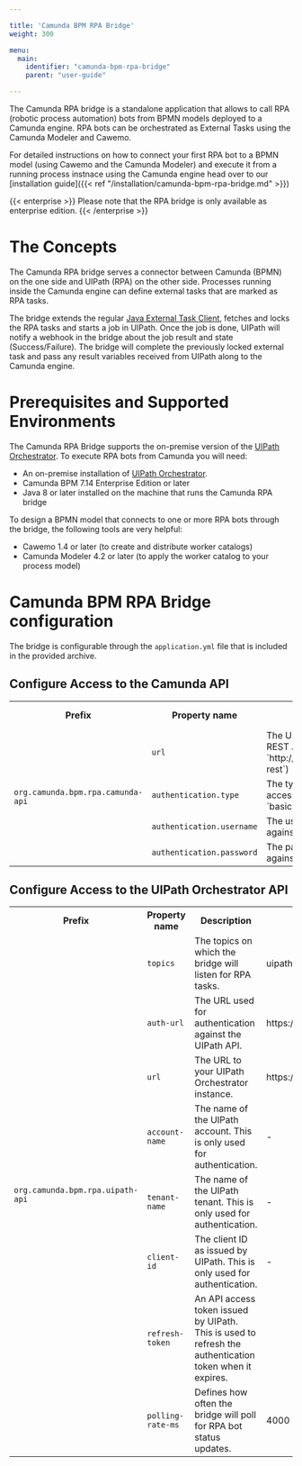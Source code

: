 ```yaml
---

title: 'Camunda BPM RPA Bridge'
weight: 300

menu:
  main:
    identifier: "camunda-bpm-rpa-bridge"
    parent: "user-guide"

---
```


The Camunda RPA bridge is a standalone application that allows to call RPA (robotic process automation) bots from BPMN models deployed to a Camunda engine. RPA bots can be orchestrated as External Tasks using the Camunda Modeler and Cawemo.

For detailed instructions on how to connect your first RPA bot to a BPMN model (using Cawemo and the Camunda Modeler) and execute it from a running process instnace using the Camunda engine head over to our [installation guide]({{< ref "/installation/camunda-bpm-rpa-bridge.md" >}})

{{< enterprise >}}
  Please note that the RPA bridge is only available as enterprise edition.
{{< /enterprise >}}

# The Concepts

The Camunda RPA bridge serves a connector between Camunda (BPMN) on the one side and UIPath (RPA) on the other side. Processes running inside the Camunda engine can define external tasks that are marked as RPA tasks.

The bridge extends the regular [Java External Task Client](https://github.com/camunda/camunda-external-task-client-java), fetches and locks the RPA tasks and starts a job in UIPath. Once the job is done, UIPath will notify a webhook in the bridge about the job result and state (Success/Failure). The bridge will complete the previously locked external task and pass any result variables received from UIPath along to the Camunda engine.

# Prerequisites and Supported Environments
The Camunda RPA Bridge supports the on-premise version of the [UIPath Orchestrator](https://www.uipath.com/product/orchestrator). To execute RPA bots from Camunda you will need:

* An on-premise installation of [UIPath Orchestrator](https://www.uipath.com/product/orchestrator).
* Camunda BPM 7.14 Enterprise Edition or later
* Java 8 or later installed on the machine that runs the Camunda RPA bridge

To design a BPMN model that connects to one or more RPA bots through the bridge, the following tools are very helpful:

* Cawemo 1.4 or later (to create and distribute worker catalogs)
* Camunda Modeler 4.2 or later (to apply the worker catalog to your process model)

# Camunda BPM RPA Bridge configuration
The bridge is configurable through the `application.yml` file that is included in the provided archive.

## Configure Access to the Camunda API

<table class="table desc-table">
  <tr>
      <th>Prefix</th>
      <th>Property name</th>
      <th>Description</th>
      <th>Default value</th>
  </tr>
  <tr>
      <td rowspan="15"><code>org.camunda.bpm.rpa.camunda-api</code></td>
      <td><code>url</code></td>
      <td>The URL to the Camunda REST API (e.g. `http://localhost:8080/engine-rest`)</td>
      <td>-</td>
  </tr>
  <tr>
      <td><code>authentication.type</code></td>
      <td>The type of authentication to access the REST API (e.g. `basic`)</td>
      <td>-</td>
  </tr>
  <tr>
      <td><code>authentication.username</code></td>
      <td>The username to authenticate against the REST API.</td>
      <td>-</td>
  </tr>
  <tr>
      <td><code>authentication.password</code></td>
      <td>The password to authenticate against the REST API.</td>
      <td>-</td>
  </tr>
</table>

## Configure Access to the UIPath Orchestrator API

<table class="table desc-table">
  <tr>
      <th>Prefix</th>
      <th>Property name</th>
      <th>Description</th>
      <th>Default value</th>
  </tr>
  <tr>
      <td rowspan="15"><code>org.camunda.bpm.rpa.uipath-api</code></td>
      <td><code>topics</code></td>
      <td>The topics on which the bridge will listen for RPA tasks.</td>
      <td>uipath, RPA</td>
  </tr>
  <tr>
      <td><code>auth-url</code></td>
      <td>The URL used for authentication against the UIPath API.</td>
      <td>https://account.uipath.com/oauth/token/</td>
  </tr>
  <tr>
      <td><code>url</code></td>
      <td>The URL to your UIPath Orchestrator instance.</td>
      <td>https://platform.uipath.com/</td>
  </tr>
  <tr>
      <td><code>account-name</code></td>
      <td>The name of the UIPath account. This is only used for authentication.</td>
      <td>-</td>
  </tr>
  <tr>
      <td><code>tenant-name</code></td>
      <td>The name of the UIPath tenant. This is only used for authentication.</td>
      <td>-</td>
  </tr>
  <tr>
      <td><code>client-id</code></td>
      <td>The client ID as issued by UIPath. This is only used for authentication.</td>
      <td>-</td>
  </tr>
  <tr>
      <td><code>refresh-token</code></td>
      <td>An API access token issued by UIPath. This is used to refresh the authentication token when it expires.</td>
      <td></td>
  </tr>
  <tr>
      <td><code>polling-rate-ms</code></td>
      <td>Defines how often the bridge will poll for RPA bot status updates.</td>
      <td>4000</td>
  </tr>
</table>